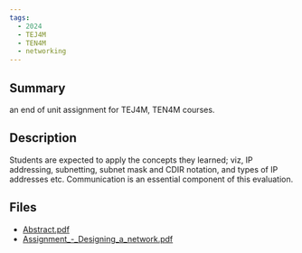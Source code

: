 ```yaml
---
tags:
  - 2024
  - TEJ4M
  - TEN4M
  - networking
---
```


## Summary

an end of unit assignment for TEJ4M, TEN4M courses.

## Description

Students are expected to apply the concepts they learned; viz, IP addressing, subnetting, subnet mask and CDIR notation, and types of IP addresses etc. Communication is an essential component of this evaluation.

## Files

*   [Abstract.pdf](resources/Raj_Nachimuthu/Abstract.pdf)
*   [Assignment\_-\_Designing\_a\_network.pdf](resources/Raj_Nachimuthu/Assignment_-_Designing_a_network.pdf)

